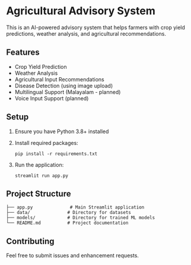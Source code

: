 # Agricultural Advisory System

This is an AI-powered advisory system that helps farmers with crop yield predictions, weather analysis, and agricultural recommendations.

## Features

- Crop Yield Prediction
- Weather Analysis
- Agricultural Input Recommendations
- Disease Detection (using image upload)
- Multilingual Support (Malayalam - planned)
- Voice Input Support (planned)

## Setup

1. Ensure you have Python 3.8+ installed
2. Install required packages:
   ```
   pip install -r requirements.txt
   ```

3. Run the application:
   ```
   streamlit run app.py
   ```

## Project Structure

```
├── app.py              # Main Streamlit application
├── data/              # Directory for datasets
├── models/            # Directory for trained ML models
└── README.md          # Project documentation
```

## Contributing

Feel free to submit issues and enhancement requests.
